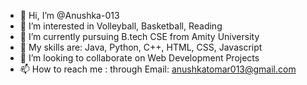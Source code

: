 - 👋 Hi, I’m @Anushka-013
- 👀 I’m interested in Volleyball, Basketball, Reading
- 🌱 I’m currently pursuing B.tech CSE from Amity University
- 📝 My skills are: Java, Python, C++, HTML, CSS, Javascript 
- 💞️ I’m looking to collaborate on Web Development Projects
- 📫 How to reach me : through Email: anushkatomar013@gmail.com
  

<!---
Anushka-013/Anushka-013 is a ✨ special ✨ repository because its `README.md` (this file) appears on your GitHub profile.
You can click the Preview link to take a look at your changes.
--->
